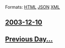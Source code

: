 
Formats: [HTML](2003/12/10/index.html)  [JSON](2003/12/10/index.json)  [XML](2003/12/10/index.xml)  

## [2003-12-10](/news/2003/12/10/index.md)

## [Previous Day...](/news/2003/12/9/index.md)

